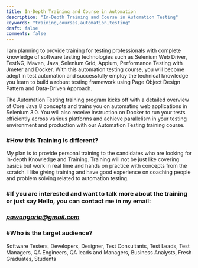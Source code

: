 ```yaml
---
title: In-Depth Training and Course in Automation
description: "In-Depth Training and Course in Automation Testing"
keywords: "training,courses,automation,testing"
draft: false
comments: false
---
```


I am planning to provide training for testing professionals with complete knowledge of software testing technologies such as Selenium Web Driver, TestNG, Maven, Java, Selenium Grid, Appium, Performance Testing with Jmeter and Docker. With this automation testing course, you will become adept in test automation and successfully employ the technical knowledge you learn to build a robust testing framework using Page Object Design Pattern and Data-Driven Approach.

The Automation Testing training program kicks off with a detailed overview of Core Java 8 concepts and trains you on automating web applications in Selenium 3.0. You will also receive instruction on Docker to run your tests efficiently across various platforms and achieve parallelism in your testing environment and production with our Automation Testing training course.

### #How this Training is different?
My plan is to provide personal training to the candidates who are looking for in-depth Knowledge and Training. Training will not be just like covering basics but work in real time and hands on practice with concepts from the scratch. I like giving training and have good experience on coaching people and problem solving related to automation testing.

### #If you are interested and want to talk more about the training or just say Hello, you can contact me in my email:

### <i class="fa fa-envelope"></i> *pawangaria@gmail.com*

### #Who is the target audience?
Software Testers, Developers, Designer, Test Consultants, Test Leads, Test Managers, QA Engineers, QA leads and Managers, Business Analysts, Fresh Graduates, Students  
